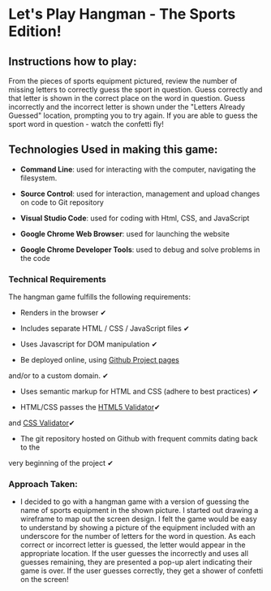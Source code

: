 # Let's Play Hangman - The Sports Edition!

 

## Instructions how to play:

From the pieces of sports equipment pictured, review the number of missing letters to correctly guess the sport in question. Guess correctly and that letter is shown in the correct place on the word in question. Guess incorrectly and the incorrect letter is shown under the "Letters Already Guessed" location, prompting you to try again. If you are able to guess the sport word in question - watch the confetti fly!

## Technologies Used in making this game:

- **Command Line**: used for interacting with the computer, navigating the filesystem.

- **Source Control**: used for interaction, management and upload changes on code to Git repository

- **Visual Studio Code**: used for coding with Html, CSS, and JavaScript

- **Google Chrome Web Browser**: used for launching the website

- **Google Chrome Developer Tools**: used to debug and solve problems in the code

 

### Technical Requirements

The hangman game fulfills the following requirements:

- Renders in the browser ✔

- Includes separate HTML / CSS / JavaScript files ✔

- Uses Javascript for DOM manipulation ✔

- Be deployed online, using [Github Project pages](https://pages.github.com)

and/or to a custom domain. ✔

- Uses semantic markup for HTML and CSS (adhere to best practices) ✔

- HTML/CSS passes the [HTML5 Validator](https://html5.validator.nu)✔

and [CSS Validator](https://jigsaw.w3.org/css-validator/)✔

- The git repository hosted on Github with frequent commits dating back to the

very beginning of the project ✔

### Approach Taken:

- I decided to go with a hangman game with a version of guessing the name of sports equipment in the shown picture. I started out drawing a wireframe to map out the screen design. I felt the game would be easy to understand by showing a picture of the equipment included with an underscore for the number of letters for the word in question. As each correct or incorrect letter is guessed, the letter would appear in the appropriate location. If the user guesses the incorrectly and uses all guesses remaining, they are presented a pop-up alert indicating their game is over. If the user guesses correctly, they get a shower of confetti on the screen!

